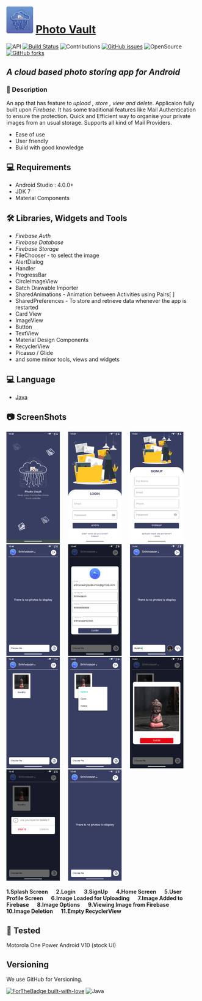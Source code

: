 # <img src="https://github.com/SrinivasanJayakumarr/PhotoVault/blob/master/ScreenShots/photovault_icon.png" width="70"> <a href="https://github.com/SrinivasanJayakumarr/PhotoVault" target="_blank">Photo Vault</a>

![API](https://img.shields.io/badge/API-26%2B-brightgreen.svg?style=flat) [![Build Status](https://travis-ci.org/joemccann/dillinger.svg?branch=master)](https://travis-ci.org/joemccann/dillinger) ![Contributions](https://img.shields.io/badge/contributions-welcome-brightgreen.svg?style=flat) [![GitHub issues](https://img.shields.io/github/issues/SrinivasanJayakumarr/PhotoVault)](https://github.com/SrinivasanJayakumarr/PhotoVault/issues) ![OpenSource](https://img.shields.io/badge/OpenSource-YES-brightgreen) [![GitHub forks](https://img.shields.io/github/forks/SrinivasanJayakumarr/PhotoVault)](https://github.com/SrinivasanJayakumarr/PhotoVault/network)

## _A cloud based photo storing app for Android_


### :scroll: Description

An app that has feature to _upload , store , view and delete_. Applicaion fully built upon _Firebase_. It has some traditional features like Mail Authentication
to ensure the protection. Quick and Efficient way to organise your private images from an usual storage. Supports all kind of Mail Providers.

- Ease of use
- User friendly
- Build with  good knowledge

## :computer: Requirements

- Android Studio : 4.0.0+
- JDK 7
- Material Components 

## :hammer_and_wrench: Libraries, Widgets and Tools

- _Firebase Auth_
- _Firebase Database_
- _Firebase Storage_
- FileChooser - to select the image
- AlertDialog
- Handler
- ProgressBar
- CircleImageView
- Batch Drawable Importer
- SharedAnimations - Animation between Activities using Pairs[ ]
- SharedPreferences - To store and retrieve data whenever the app is restarted
- Card View
- ImageView
- Button
- TextView
- Material Design Components
- RecyclerView
- Picasso / Glide
- and some minor tools, views and widgets

## :computer: Language

- <a href="https://docs.oracle.com/en/java/javase/index.html" target="_blank">Java</a>

## :camera: ScreenShots

<span align="center">
  <img src="https://github.com/SrinivasanJayakumarr/PhotoVault/blob/master/ScreenShots/splash.png" width="140">
  <b>&emsp;</b>
  <img src="https://github.com/SrinivasanJayakumarr/PhotoVault/blob/master/ScreenShots/login.png" width="140">
  <b>&emsp;</b>
  <img src="https://github.com/SrinivasanJayakumarr/PhotoVault/blob/master/ScreenShots/signup.png" width="140">
  <b>&emsp;</b>
  <img src="https://github.com/SrinivasanJayakumarr/PhotoVault/blob/master/ScreenShots/home.png" width="140">
  <b>&emsp;</b>
  <img src="https://github.com/SrinivasanJayakumarr/PhotoVault/blob/master/ScreenShots/profile.png" width="140">
  <b>&emsp;</b>
  <img src="https://github.com/SrinivasanJayakumarr/PhotoVault/blob/master/ScreenShots/image_load.png" width="140">
  <b>&emsp;</b>
  <img src="https://github.com/SrinivasanJayakumarr/PhotoVault/blob/master/ScreenShots/image_added.png" width="140">
  <b>&emsp;</b>
  <img src="https://github.com/SrinivasanJayakumarr/PhotoVault/blob/master/ScreenShots/image_options.png" width="140">
  <b>&emsp;</b>
  <img src="https://github.com/SrinivasanJayakumarr/PhotoVault/blob/master/ScreenShots/image_view.png" width="140">
  <b>&emsp;</b>
  <img src="https://github.com/SrinivasanJayakumarr/PhotoVault/blob/master/ScreenShots/delete_dialog.png" width="140">
  <b>&emsp;</b>
  <img src="https://github.com/SrinivasanJayakumarr/PhotoVault/blob/master/ScreenShots/home.png" width="140">
  <b>&emsp;</b>
</span>
<br></br>
<span align="left">
  <b> 1.Splash Screen </b>
  <b>&emsp;</b>
  <b> 2.Login</b>
  <b>&emsp;</b>
  <b> 3.SignUp </b>
  <b>&emsp;</b>
  <b> 4.Home Screen </b>
  <b>&emsp;</b>
  <b> 5.User Profile Screen </b>
  <b>&emsp;</b>
  <b> 6.Image Loaded for Uploading </b>
  <b>&emsp;</b>
  <b> 7.Image Added to Firebase </b>
  <b>&emsp;</b>
  <b> 8.Image Options </b>
  <b>&emsp;</b>
  <b> 9.Viewing Image from Firebase </b>
  <b>&emsp;</b>
  <b> 10.Image Deletion </b>
  <b>&emsp;</b>
  <b> 11.Empty RecyclerView </b>
</span>

## :iphone: Tested

Motorola One Power Android V10 (stock UI)

## Versioning
We use GitHub for Versioning.


[![ForTheBadge built-with-love](http://ForTheBadge.com/images/badges/built-with-love.svg)](https://GitHub.com/Naereen/) <img alt="Java" src="https://img.shields.io/badge/java-%23ED8B00.svg?&style=for-the-badge&logo=java&logoColor=white" width="91"/>
